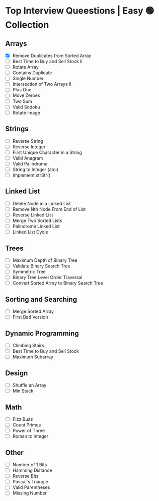 # Top Interview Queestions | Easy 🟢 Collection

## Arrays
- [x] Remove Duplicates from Sorted Array
- [ ] Best Time to Buy and Sell Stock II
- [ ] Rotate Array
- [ ] Contains Duplicate
- [ ] Single Number
- [ ] Intersection of Two Arrays II
- [ ] Plus One
- [ ] Move Zeroes
- [ ] Two Sum
- [ ] Valid Sodoku
- [ ] Rotate Image 
## Strings
- [ ] Reverse String
- [ ] Reverse Integer
- [ ] First Unique Character in a String
- [ ] Valid Anagram
- [ ] Valid Palindrome
- [ ] String to Integer (atoi)
- [ ] Implement strStr()
## Linked List
- [ ] Delete Node in a Linked List
- [ ] Remove Nth Node From End of List
- [ ] Reverse Linked List
- [ ] Merge Two Sorted Lists
- [ ] Palindrome Linked List
- [ ] Linked List Cycle
## Trees
- [ ] Maximum Depth of Binary Tree
- [ ] Validate Binary Search Tree
- [ ] Symmetric Tree
- [ ] Binary Tree Level Order Traversal
- [ ] Convert Sorted Array to Binary Search Tree
## Sorting and Searching
- [ ] Merge Sorted Array
- [ ] First Bad Version
## Dynamic Programming
- [ ] Climbing Stairs
- [ ] Best Time to Buy and Sell Stock
- [ ] Maximum Subarray
## Design 
- [ ] Shuffle an Array
- [ ] Min Stack
## Math
- [ ] Fizz Buzz
- [ ] Count Primes
- [ ] Power of Three
- [ ] Roman to Integer
## Other
- [ ] Number of 1 Bits
- [ ] Hamming Distance
- [ ] Reverse Bits
- [ ] Pascal's Triangle
- [ ] Valid Parentheses 
- [ ] Missing Number